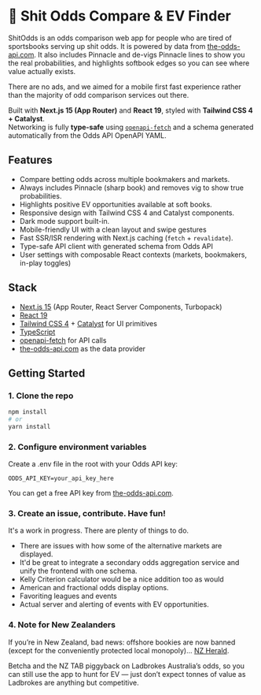 # 💩 Shit Odds Compare & EV Finder

ShitOdds is an odds comparison web app for people who are tired of sportsbooks serving up shit odds. It is powered by data from [the-odds-api.com](https://the-odds-api.com). It also includes Pinnacle and de-vigs Pinnacle lines to show you the real probabilities, and highlights softbook edges so you can see where value actually exists.

There are no ads, and we aimed for a mobile first fast experience rather than the majority of odd comparison services out there.

Built with **Next.js 15 (App Router)** and **React 19**, styled with **Tailwind CSS 4 + Catalyst**.  
Networking is fully **type-safe** using [`openapi-fetch`](https://github.com/drwpow/openapi-fetch) and a schema generated automatically from the Odds API OpenAPI YAML.

## Features

- Compare betting odds across multiple bookmakers and markets.
- Always includes Pinnacle (sharp book) and removes vig to show true probabilities.
- Highlights positive EV opportunities available at soft books.
- Responsive design with Tailwind CSS 4 and Catalyst components.
- Dark mode support built-in.
- Mobile-friendly UI with a clean layout and swipe gestures
- Fast SSR/ISR rendering with Next.js caching (`fetch` + `revalidate`).
- Type-safe API client with generated schema from Odds API
- User settings with composable React contexts (markets, bookmakers, in-play toggles)

## Stack

- [Next.js 15](https://nextjs.org/) (App Router, React Server Components, Turbopack)
- [React 19](https://react.dev/)
- [Tailwind CSS 4](https://tailwindcss.com/) + [Catalyst](https://tailwindui.com/catalyst) for UI primitives
- [TypeScript](https://www.typescriptlang.org/)
- [openapi-fetch](https://github.com/drwpow/openapi-fetch) for API calls
- [the-odds-api.com](https://the-odds-api.com) as the data provider

## Getting Started

### 1. Clone the repo

```bash
npm install
# or
yarn install
```

### 2. Configure environment variables

Create a .env file in the root with your Odds API key:

```env
ODDS_API_KEY=your_api_key_here
```

You can get a free API key from [the-odds-api.com](https://the-odds-api.com).

### 3. Create an issue, contribute. Have fun!

It's a work in progress. There are plenty of things to do.

- There are issues with how some of the alternative markets are displayed.
- It'd be great to integrate a secondary odds aggregation service and unify the frontend with one schema.
- Kelly Criterion calculator would be a nice addition too as would
- American and fractional odds display options.
- Favoriting leagues and events
- Actual server and alerting of events with EV opportunities.

### 4. Note for New Zealanders

If you’re in New Zealand, bad news: offshore bookies are now banned (except for the conveniently protected local monopoly)... [NZ Herald](https://www.nzherald.co.nz/sport/racing/nz-bans-offshore-betting-tab-gains-monopoly-with-new-law/YL2MJEWX25EK5IY5XV7KOJH62Y/).

Betcha and the NZ TAB piggyback on Ladbrokes Australia’s odds, so you can still use the app to hunt for EV — just don’t expect tonnes of value as Ladbrokes are anything but competitive.
